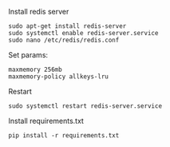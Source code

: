 Install redis server

    sudo apt-get install redis-server
    sudo systemctl enable redis-server.service
    sudo nano /etc/redis/redis.conf
    
Set params:

    maxmemory 256mb
    maxmemory-policy allkeys-lru
    
Restart

    sudo systemctl restart redis-server.service
    
Install requirements.txt

    pip install -r requirements.txt